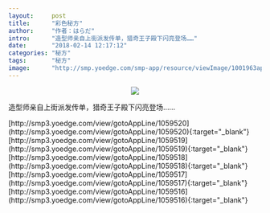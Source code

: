 ```yaml
---
layout:     post
title:      "彩色秘方"
author:     "作者：はらだ"
intro:      "造型师亲自上街派发传单，猎奇王子殿下闪亮登场……"
date:       "2018-02-14 12:17:12"
categories: "秘方"
tags:       "秘方"
image:      "http://smp.yoedge.com/smp-app/resource/viewImage/1001963appline.png"
---
```

<div style="text-align: center">
<p><img src="http://smp.yoedge.com/smp-app/resource/viewImage/1001963appline.png"/></p>
</div>
<p class="post-meta">
<span>造型师亲自上街派发传单，猎奇王子殿下闪亮登场……</span>
</p>
[http://smp3.yoedge.com/view/gotoAppLine/1059520](http://smp3.yoedge.com/view/gotoAppLine/1059520){:target="_blank"}
[http://smp3.yoedge.com/view/gotoAppLine/1059519](http://smp3.yoedge.com/view/gotoAppLine/1059519){:target="_blank"}
[http://smp3.yoedge.com/view/gotoAppLine/1059518](http://smp3.yoedge.com/view/gotoAppLine/1059518){:target="_blank"}
[http://smp3.yoedge.com/view/gotoAppLine/1059517](http://smp3.yoedge.com/view/gotoAppLine/1059517){:target="_blank"}
[http://smp3.yoedge.com/view/gotoAppLine/1059516](http://smp3.yoedge.com/view/gotoAppLine/1059516){:target="_blank"}


